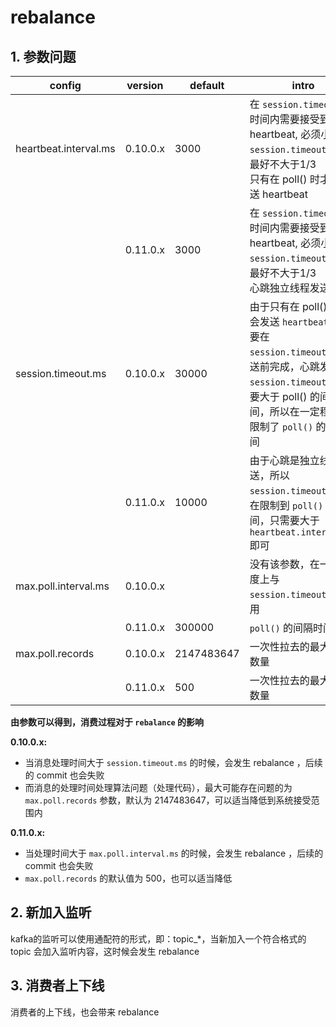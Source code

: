 # rebalance



## 1. 参数问题

| config                | version  | default    | intro                                                        |
| --------------------- | -------- | ---------- | ------------------------------------------------------------ |
| heartbeat.interval.ms | 0.10.0.x | 3000       | 在 `session.timeout.ms` 时间内需要接受到异常 heartbeat, 必须小于 `session.timeout.ms`，最好不大于1/3<br>只有在 poll() 时才会发送 heartbeat |
|                       | 0.11.0.x | 3000       | 在 `session.timeout.ms` 时间内需要接受到异常 heartbeat, 必须小于 `session.timeout.ms`，最好不大于1/3<br/>心跳独立线程发送 |
| session.timeout.ms    | 0.10.0.x | 30000      | 由于只有在 poll() 时才会发送 `heartbeat` 所有要在 `session.timeout.ms` 发送前完成，心跳发送，`session.timeout.ms` 需要大于 poll() 的间隔时间，所以在一定程度上限制了 `poll()` 的间隔时间 |
|                       | 0.11.0.x | 10000      | 由于心跳是独立线程发送，所以`session.timeout.ms` 不在限制到 `poll()` 的时间，只需要大于 `heartbeat.interval.ms` 即可 |
| max.poll.interval.ms  | 0.10.0.x |            | 没有该参数，在一定程度上与 `session.timeout.ms` 混用         |
|                       | 0.11.0.x | 300000     | `poll()` 的间隔时间                                          |
| max.poll.records      | 0.10.0.x | 2147483647 | 一次性拉去的最大消息数量                                     |
|                       | 0.11.0.x | 500        | 一次性拉去的最大消息数量                                     |

**由参数可以得到，消费过程对于 `rebalance` 的影响**

**0.10.0.x:**

- 当消息处理时间大于 `session.timeout.ms` 的时候，会发生 rebalance ，后续的 commit 也会失败
- 而消息的处理时间处理算法问题（处理代码），最大可能存在问题的为 `max.poll.records` 参数，默认为 2147483647，可以适当降低到系统接受范围内

**0.11.0.x:**

- 当处理时间大于 `max.poll.interval.ms` 的时候，会发生 rebalance ，后续的 commit 也会失败
-  `max.poll.records`  的默认值为 500，也可以适当降低



## 2. 新加入监听

kafka的监听可以使用通配符的形式，即：topic_*，当新加入一个符合格式的 topic 会加入监听内容，这时候会发生 rebalance 



## 3. 消费者上下线

消费者的上下线，也会带来 rebalance 

